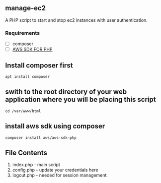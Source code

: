 ## manage-ec2

A PHP script to start and stop ec2 instances with user authentication.

### Requirements

- [ ] composer
- [ ] [AWS SDK FOR PHP](https://docs.aws.amazon.com/sdk-for-php/v3/developer-guide/welcome.html)

## Install composer first

```
apt install composer

```

## swith to the root directory of your web application where you will be placing this script

```
cd /var/www/html
```

## install aws sdk using composer
```
composer install aws/aws-sdk-php
```
## File Contents
1. index.php - main script
2. config.php - update your credentials here
3. logout.php - needed for session management.
